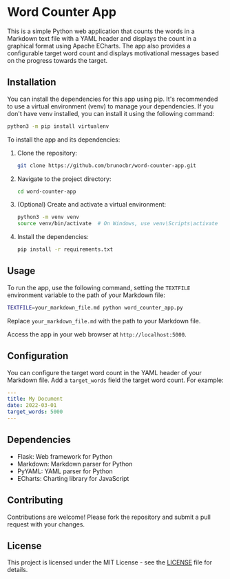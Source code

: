 # Word Counter App

This is a simple Python web application that counts the words in a Markdown text file with a YAML header and displays the count in a graphical format using Apache ECharts. The app also provides a configurable target word count and displays motivational messages based on the progress towards the target.

## Installation

You can install the dependencies for this app using pip. It's recommended to use a virtual environment (venv) to manage your dependencies. If you don't have venv installed, you can install it using the following command:

```bash
python3 -m pip install virtualenv
```

To install the app and its dependencies:

1. Clone the repository:

   ```bash
   git clone https://github.com/brunocbr/word-counter-app.git
   ```

2. Navigate to the project directory:

   ```bash
   cd word-counter-app
   ```

3. (Optional) Create and activate a virtual environment:

   ```bash
   python3 -m venv venv
   source venv/bin/activate  # On Windows, use venv\Scripts\activate
   ```

4. Install the dependencies:

   ```bash
   pip install -r requirements.txt
   ```

## Usage

To run the app, use the following command, setting the `TEXTFILE` environment variable to the path of your Markdown file:

```bash
TEXTFILE=your_markdown_file.md python word_counter_app.py
```

Replace `your_markdown_file.md` with the path to your Markdown file.

Access the app in your web browser at `http://localhost:5000`.

## Configuration

You can configure the target word count in the YAML header of your Markdown file. Add a `target_words` field the target word count. For example:

```yaml
---
title: My Document
date: 2022-03-01
target_words: 5000
---
```

## Dependencies

- Flask: Web framework for Python
- Markdown: Markdown parser for Python
- PyYAML: YAML parser for Python
- ECharts: Charting library for JavaScript

## Contributing

Contributions are welcome! Please fork the repository and submit a pull request with your changes.

## License

This project is licensed under the MIT License - see the [LICENSE](LICENSE) file for details.

